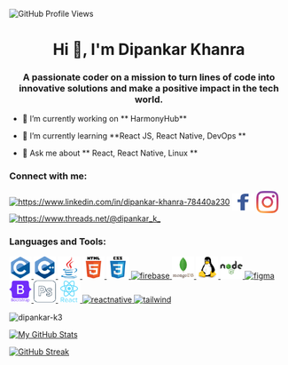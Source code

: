 ![GitHub Profile Views](https://komarev.com/ghpvc/?username=dipankar-k3)

<h1 align="center">Hi 👋, I'm Dipankar Khanra</h1>
<h3 align="center">A passionate coder on a mission to turn lines of code into innovative solutions and make a positive impact in the tech world.</h3>

- 🔭 I’m currently working on ** HarmonyHub**

- 🌱 I’m currently learning **React JS, React Native, DevOps **

- 💬 Ask me about ** React, React Native, Linux **

<h3 align="left">Connect with me:</h3>
<p align="left">
<a href="https://www.linkedin.com/in/dipankar-khanra-78440a230" target="blank"><img align="center" src="https://raw.githubusercontent.com/rahuldkjain/github-profile-readme-generator/master/src/images/icons/Social/linked-in-alt.svg" alt="https://www.linkedin.com/in/dipankar-khanra-78440a230" height="30" width="40" /></a> <a href="https://www.facebook.com/Dipankar.2002" target="blank"><img align="center" src="https://github.com/dipankar-k3/my-content/blob/main/facebook-icon.svg" alt="https://www.facebook.com/Dipankar.2002" height="30" width="40" /></a> <a href="https://www.instagram.com/dipankar_k_" target="blank"><img align="center" src="https://github.com/dipankar-k3/my-content/blob/main/instagram-icon.svg" alt="https://www.instagram.com/dipankar_k_" height="40" width="40" /></a> <a href="https://www.threads.net/@dipankar_k_" target="blank"><img align="center" src="https://github.com/badgen/badgen-icons/blob/master/icons/threads.svg" alt="https://www.threads.net/@dipankar_k_" height="30" width="40" /></a> 
</p>

<h3 align="left">Languages and Tools:</h3>
<p align="left">  <a href="https://www.cprogramming.com/" target="_blank" rel="noreferrer"> <img src="https://raw.githubusercontent.com/devicons/devicon/master/icons/c/c-original.svg" alt="c" width="40" height="40"/> </a> <a href="https://www.w3schools.com/cpp/" target="_blank" rel="noreferrer"> <img src="https://raw.githubusercontent.com/devicons/devicon/master/icons/cplusplus/cplusplus-original.svg" alt="cplusplus" width="40" height="40"/> </a> <a href="https://www.java.com" target="_blank" rel="noreferrer"> <img src="https://raw.githubusercontent.com/devicons/devicon/master/icons/java/java-original.svg" alt="java" width="40" height="40"/> </a> <a href="https://www.w3.org/html/" target="_blank" rel="noreferrer"> <img src="https://raw.githubusercontent.com/devicons/devicon/master/icons/html5/html5-original-wordmark.svg" alt="html5" width="40" height="40"/> </a> <a href="https://www.w3schools.com/css/" target="_blank" rel="noreferrer"> <img src="https://raw.githubusercontent.com/devicons/devicon/master/icons/css3/css3-original-wordmark.svg" alt="css3" width="40" height="40"/> </a> <a href="https://firebase.google.com/" target="_blank" rel="noreferrer"> <img src="https://www.vectorlogo.zone/logos/firebase/firebase-icon.svg" alt="firebase" width="40" height="40"/> </a> <a href="https://www.mongodb.com/" target="_blank" rel="noreferrer"> <img src="https://raw.githubusercontent.com/devicons/devicon/master/icons/mongodb/mongodb-original-wordmark.svg" alt="mongodb" width="40" height="40"/> </a>  <a href="https://www.linux.org/" target="_blank" rel="noreferrer"> <img src="https://raw.githubusercontent.com/devicons/devicon/master/icons/linux/linux-original.svg" alt="linux" width="40" height="40"/> </a>  <a href="https://nodejs.org" target="_blank" rel="noreferrer"> <img src="https://raw.githubusercontent.com/devicons/devicon/master/icons/nodejs/nodejs-original-wordmark.svg" alt="nodejs" width="40" height="40"/> </a> <a href="https://www.figma.com/" target="_blank" rel="noreferrer"> <img src="https://www.vectorlogo.zone/logos/figma/figma-icon.svg" alt="figma" width="40" height="40"/> </a> <a href="https://getbootstrap.com" target="_blank" rel="noreferrer"> <img src="https://raw.githubusercontent.com/devicons/devicon/master/icons/bootstrap/bootstrap-plain-wordmark.svg" alt="bootstrap" width="40" height="40"/> </a> <a href="https://www.photoshop.com/en" target="_blank" rel="noreferrer"> <img src="https://raw.githubusercontent.com/devicons/devicon/master/icons/photoshop/photoshop-line.svg" alt="photoshop" width="40" height="40"/> </a> <a href="https://reactjs.org/" target="_blank" rel="noreferrer"> <img src="https://raw.githubusercontent.com/devicons/devicon/master/icons/react/react-original-wordmark.svg" alt="react" width="40" height="40"/> </a> <a href="https://reactnative.dev/" target="_blank" rel="noreferrer"> <img src="https://reactnative.dev/img/header_logo.svg" alt="reactnative" width="40" height="40"/> </a> <a href="https://tailwindcss.com/" target="_blank" rel="noreferrer"> <img src="https://www.vectorlogo.zone/logos/tailwindcss/tailwindcss-icon.svg" alt="tailwind" width="40" height="40"/> </a> </p>

<p><img align="center" src="https://github-readme-stats.vercel.app/api/top-langs?username=dipankar-k3&show_icons=true&locale=en&layout=compact" alt="dipankar-k3" /></p>

[![My GitHub Stats](https://github-readme-stats.vercel.app/api?username=dipankar-k3&show_icons=true&count_private=true&hide=prs&theme=radical)](https://github.com/dipankar-k3)

[![GitHub Streak](https://github-readme-streak-stats.herokuapp.com/?user=dipankar-k3)](https://github.com/DenverCoder1/github-readme-streak-stats)


